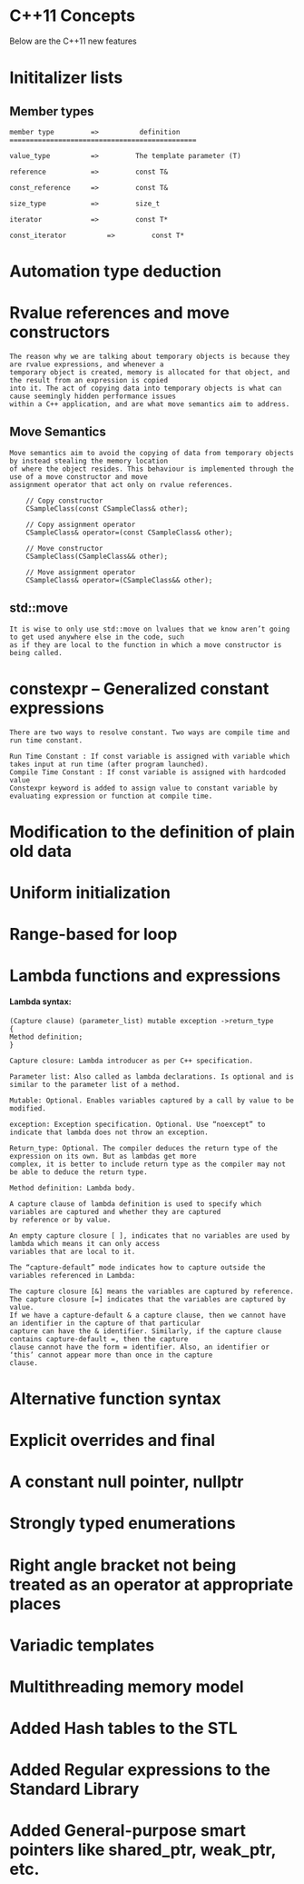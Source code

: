 # C++11 Concepts

Below are the C++11 new features

# Inititalizer lists

## Member types

 	member type	     	=>          definition
	==============================================

	value_type	     	=>         The template parameter (T)

	reference	     	=>         const T&
	
	const_reference		=>         const T&

	size_type	     	=>         size_t

	iterator	     	=>         const T*

	const_iterator	     	=>         const T*


# Automation type deduction
# Rvalue references and move constructors

	The reason why we are talking about temporary objects is because they are rvalue expressions, and whenever a 
	temporary object is created, memory is allocated for that object, and the result from an expression is copied
	into it. The act of copying data into temporary objects is what can cause seemingly hidden performance issues
	within a C++ application, and are what move semantics aim to address.

## Move Semantics

	Move semantics aim to avoid the copying of data from temporary objects by instead stealing the memory location
	of where the object resides. This behaviour is implemented through the use of a move constructor and move 
	assignment operator that act only on rvalue references.
	
        // Copy constructor
        CSampleClass(const CSampleClass& other);

        // Copy assignment operator
        CSampleClass& operator=(const CSampleClass& other);

        // Move constructor
        CSampleClass(CSampleClass&& other);

        // Move assignment operator
        CSampleClass& operator=(CSampleClass&& other);

## std::move

	It is wise to only use std::move on lvalues that we know aren’t going to get used anywhere else in the code, such 
	as if they are local to the function in which a move constructor is being called.

# constexpr – Generalized constant expressions

	There are two ways to resolve constant. Two ways are compile time and run time constant. 

	Run Time Constant : If const variable is assigned with variable which takes input at run time (after program launched).
	Compile Time Constant : If const variable is assigned with hardcoded value
	Constexpr keyword is added to assign value to constant variable by evaluating expression or function at compile time.

# Modification to the definition of plain old data
# Uniform initialization
# Range-based for loop
# Lambda functions and expressions
#### Lambda syntax:
	(Capture clause) (parameter_list) mutable exception ->return_type
	{
	Method definition;
	}
 
	Capture closure: Lambda introducer as per C++ specification.

	Parameter list: Also called as lambda declarations. Is optional and is similar to the parameter list of a method.

	Mutable: Optional. Enables variables captured by a call by value to be modified.

	exception: Exception specification. Optional. Use “noexcept” to indicate that lambda does not throw an exception.

	Return_type: Optional. The compiler deduces the return type of the expression on its own. But as lambdas get more
	complex, it is better to include return type as the compiler may not be able to deduce the return type.

	Method definition: Lambda body.

	A capture clause of lambda definition is used to specify which variables are captured and whether they are captured
	by reference or by value.

	An empty capture closure [ ], indicates that no variables are used by lambda which means it can only access 
	variables that are local to it.

	The “capture-default” mode indicates how to capture outside the variables referenced in Lambda:

	The capture closure [&] means the variables are captured by reference.
	The capture closure [=] indicates that the variables are captured by value.
	If we have a capture-default & a capture clause, then we cannot have an identifier in the capture of that particular
	capture can have the & identifier. Similarly, if the capture clause contains capture-default =, then the capture
	clause cannot have the form = identifier. Also, an identifier or ‘this’ cannot appear more than once in the capture
	clause.

	 
# Alternative function syntax
# Explicit overrides and final
# A constant null pointer, nullptr
# Strongly typed enumerations
# Right angle bracket not being treated as an operator at appropriate places
# Variadic templates
# Multithreading memory model
# Added Hash tables to the STL
# Added Regular expressions to the Standard Library
# Added General-purpose smart pointers like shared_ptr, weak_ptr, etc.
